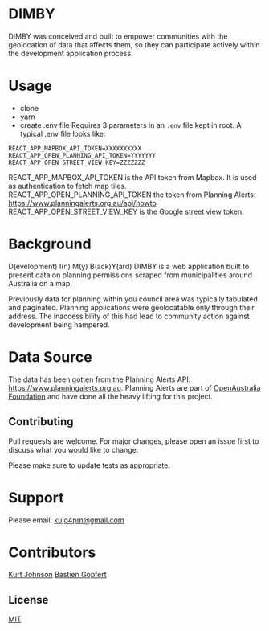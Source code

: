 # DIMBY

DIMBY was conceived and built to empower communities with the geolocation of data that affects them, so they can participate actively within the development application process.

# Usage

- clone
- yarn
- create .env file
  Requires 3 parameters in an `.env` file kept in root.
  A typical .env file looks like:

```
REACT_APP_MAPBOX_API_TOKEN=XXXXXXXXXX
REACT_APP_OPEN_PLANNING_API_TOKEN=YYYYYYY
REACT_APP_OPEN_STREET_VIEW_KEY=ZZZZZZZ
```

REACT_APP_MAPBOX_API_TOKEN is the API token from Mapbox. It is used as authentication to fetch map tiles.
REACT_APP_OPEN_PLANNING_API_TOKEN the token from Planning Alerts: https://www.planningalerts.org.au/api/howto
REACT_APP_OPEN_STREET_VIEW_KEY is the Google street view token.

# Background

D(evelopment) I(n) M(y) B(ack)Y(ard)
DIMBY is a web application built to present data on planning permissions scraped from municipalities around Australia on a map.

Previously data for planning within you council area was typically tabulated and paginated. Planning applications were geolocatable only through their address. The inaccessibility of this had lead to community action against development being hampered.

# Data Source

The data has been gotten from the Planning Alerts API: https://www.planningalerts.org.au. Planning Alerts are part of [OpenAustralia Foundation](https://www.oaf.org.au/) and have done all the heavy lifting for this project.

## Contributing

Pull requests are welcome. For major changes, please open an issue first to discuss what you would like to change.

Please make sure to update tests as appropriate.

# Support

Please email: kujo4pm@gmail.com

# Contributors

[Kurt Johnson](https://github.com/kujo4pm/)
[Bastien Gopfert](https://github.com/bgoepfert)

## License

[MIT](https://choosealicense.com/licenses/mit/)

